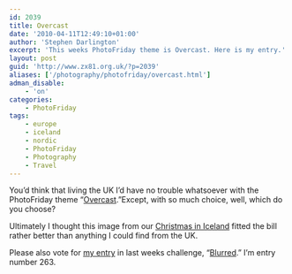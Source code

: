 ```yaml
---
id: 2039
title: Overcast
date: '2010-04-11T12:49:10+01:00'
author: 'Stephen Darlington'
excerpt: 'This weeks PhotoFriday theme is Overcast. Here is my entry.'
layout: post
guid: 'http://www.zx81.org.uk/?p=2039'
aliases: ['/photography/photofriday/overcast.html']
adman_disable:
    - 'on'
categories:
    - PhotoFriday
tags:
    - europe
    - iceland
    - nordic
    - PhotoFriday
    - Photography
    - Travel
---
```


You’d think that living the UK I’d have no trouble whatsoever with the PhotoFriday theme “[Overcast](http://www.photofriday.com/archives/challenge/000971.php).”Except, with so much choice, well, which do you choose?

Ultimately I thought this image from our [Christmas in Iceland](http://www.zx81.org.uk/travel/iceland.html) fitted the bill rather better than anything I could find from the UK.

Please also vote for [my entry](http://www.zx81.org.uk/photography/photofriday/blurred.html) in last weeks challenge, “[Blurred](http://www.photofriday.com/linkviewer.php?id=969).” I’m entry number 263.